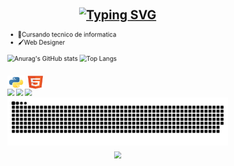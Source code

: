 <h1 align="center">
  <a href="https://git.io/typing-svg"><img src="https://readme-typing-svg.herokuapp.com?font=Fira+Code&weight=500&size=35&pause=1000&color=f7021f&vCenter=true&width=435&lines=Ola%2C+Me+chamo+Matheus+%F0%9F%98%8A;Eu+sou+do+Brasil%2C+%F0%9F%93%8C;Eu+tenho+18+anos+%F0%9F%8E%89;Eu+Estudo+HTML+e+PYTHON+%F0%9F%8E%93;Be+Welcome!+%3A)+%F0%9F%91%8F" alt="Typing SVG" /></a>
</div>
</h1>


- 🌱Cursando tecnico de informatica
- 🖌️Web Designer


![Anurag's GitHub stats](https://github-readme-stats.vercel.app/api?username=MTtetew&show_icons=true&theme=highcontrast)
![Top Langs](https://github-readme-stats.vercel.app/api/top-langs/?username=MTtetew&show_icons=true&theme=highcontrast)

<div style="display: inline_block"><br>
<img align="center" alt="Rafa-Python" height="30" width="40" src="https://raw.githubusercontent.com/devicons/devicon/master/icons/python/python-original.svg">
<img align="center" alt="Rafa-HTML" height="30" width="40" src="https://raw.githubusercontent.com/devicons/devicon/master/icons/html5/html5-original.svg">
</div>
 <a href="https://instagram.com/mt_tetew17" target="_blank"><img src="https://img.shields.io/badge/-Instagram-%23E4405F?style=for-the-badge&logo=instagram&logoColor=white" target="_blank"></a>
 <a href="https:discord.com/channels/@me/1268624465424678933" target="_blank"><img src="https://img.shields.io/badge/Discord-7289DA?style=for-the-badge&logo=discord&logoColor=white" target="_blank"></a> 
 <a href = "mailto:zeusmatheus28@gmail.com"><img src="https://img.shields.io/badge/-Gmail-%23333?style=for-the-badge&logo=gmail&logoColor=white" target="_blank"></a>

 <picture align="center">
  <source media="(prefers-color-scheme: dark)" srcset="https:raw.githubusercontent.com/MTtetew/MTtetew/output/github-contribution-grid-snake-dark.svg">
  <source media="(prefers-color-scheme: light)" srcset="https://raw.githubusercontent.com/MTtetew/MTtetew/output/github-contribution-grid-snake-dark.svg">
  <img align="center" alt="github contribution grid snake animation" src="https://raw.githubusercontent.com/MTtetew/MTtetew/output/github-contribution-grid-snake.svg">
</picture>

<p align="center">
     <img src="https://capsule-render.vercel.app/api?type=waving&color=gradient&height=100&section=footer"/>
</p>
